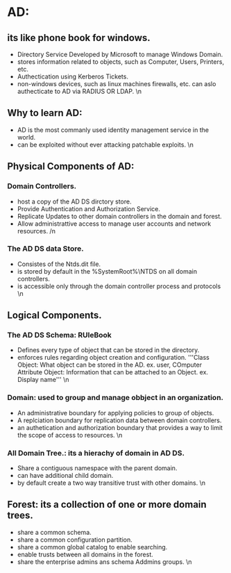 # AD:
## its like phone book for windows.
- Directory Service Developed by Microsoft to manage Windows Domain.
- stores information related to objects, such as Computer, Users, Printers, etc.
- Authectication using Kerberos Tickets.
 -	non-windows devices, such as linux machines firewalls, etc. can aslo authecticate to AD via RADIUS OR LDAP.
\n 
## Why to learn AD:
- AD is the most commanly used identity management service in the world.
- can be exploited without ever attacking patchable exploits.
\n
## Physical Components of AD:
### Domain Controllers.
- host a copy of the AD DS dirctory store.
- Provide Authentication and Authorization Service.
- Replicate Updates to other domain controllers in the domain and forest.
- Allow administrattive access to manage user accounts and network resources.
/n
### The AD DS data Store.
- Consistes of the Ntds.dit file.
- is stored by default in the %SystemRoot%\NTDS on all domain controllers.
- is accessible only through the domain controller process and protocols
\n
## Logical Components.
### The AD DS Schema: RUleBook
- Defines every type of object that can be stored in the  directory.
- enforces rules regarding object creation and configuration.
'''Class Object: What object can be stored in the AD. ex. user, COmputer
Attribute Object: Information that can be attached to an Object. ex. Display name'''
\n
### Domain: used to group and manage obbject in an organization.
- An administrative boundary for applying policies to group of objects.
- A replciation boundary for replication data between domain controllers.
- an authetication and authorization boundary that provides a way to limit the scope of access to resources.
\n
### All Domain Tree.: its a hierachy of domain in AD DS.
- Share a contiguous namespace with the parent domain.
- can have additional child domain.
- by default create a two way transitive trust with other domains.
\n
## Forest: its a collection of one or more domain trees.
- share a common schema.
- share a common configuration partition.
- share a common global catalog to enable searching.
- enable trusts between all domains in the forest.
- share the enterprise admins ans schema Addmins groups.
\n
